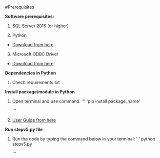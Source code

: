 #Prerequisites

**Software prerequisites:**

1. SQL Server 2016 (or higher)

2. Python

- [Download from here](https://www.python.org/downloads/release/python-3120/)

3. Microsoft ODBC Driver

- [Download from here](https://www.microsoft.com/en-us/download/details.aspx?id=50420)

**Dependencies in Python**

1. Chech requirements.txt

**Install package/module in Python**

1. Open terminal and use command:
   '''
   'pip install package_name'

   '''

2. [User Guide from here](https://datatofish.com/install-package-python-using-pip/)

**Run stepv5.py file**

1. Run the code by typing the command below in your terminal:
   '''
   python stepv5.py

   '''
